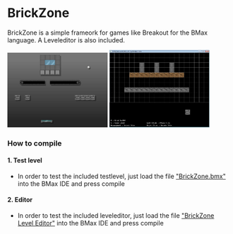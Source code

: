 # BrickZone

BrickZone is a simple frameork for games like Breakout for the BMax language.
A Leveleditor is also included.

<img src = docs/game.jpg width = "45%"></img>
<img src = docs/editor.jpg width = "45%"></img>


### How to compile

#### 1. Test level
  - In order to test the included testlevel, just load the file ["BrickZone.bmx"](BrickZone.bmx) into the BMax IDE and press compile
#### 2. Editor
  - In order to test the included leveleditor, just load the file ["BrickZone Level Editor"](BrickZone_LevelEditor_v0.1.bmx) into the BMax IDE and press compile
